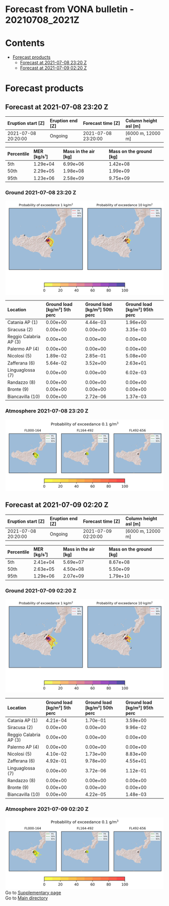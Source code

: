
Forecast from VONA bulletin - 20210708_2021Z
============================================

Contents
========

* [Forecast products](#forecast-products)
	* [Forecast at 2021-07-08 23:20 Z](#forecast-at-2021-07-08-2320-z)
	* [Forecast at 2021-07-09 02:20 Z](#forecast-at-2021-07-09-0220-z)

# Forecast products

## Forecast at 2021-07-08 23:20 Z
  

|Eruption start [Z]|Eruption end [Z]|Forecast time [Z]|Column height asl [m]|
| :--- | :--- | :--- | :--- |
|2021-07-08 20:20:00|Ongoing|2021-07-08 23:20:00|[6000 m, 12000 m]|
  
  

|Percentile|MER [kg/s¹]|Mass in the air [kg]|Mass on the ground [kg]|
| :--- | :--- | :--- | :--- |
|5th|1.29e+04|6.99e+06|1.42e+08|
|50th|2.29e+05|1.98e+08|1.99e+09|
|95th|1.23e+06|2.58e+09|9.75e+09|
  

### Ground 2021-07-08 23:20 Z
  
![](./figures/probability_grd_2021_07_08_2320_scenario_1.png)  
  
  
  
  
  
  
  
  
  

|Location|Ground load [kg/m²] 5th perc|Ground load [kg/m²] 50th perc|Ground load [kg/m²] 95th perc|
| :--- | :--- | :--- | :--- |
|Catania AP (1)|0.00e+00|4.44e-03|1.96e+00|
|Siracusa (2)|0.00e+00|0.00e+00|3.35e-03|
|Reggio Calabria AP (3)|0.00e+00|0.00e+00|0.00e+00|
|Palermo AP (4)|0.00e+00|0.00e+00|0.00e+00|
|Nicolosi (5)|1.89e-02|2.85e-01|5.08e+00|
|Zafferana (6)|5.64e-02|3.52e+00|2.63e+01|
|Linguaglossa (7)|0.00e+00|0.00e+00|6.02e-03|
|Randazzo (8)|0.00e+00|0.00e+00|0.00e+00|
|Bronte (9)|0.00e+00|0.00e+00|0.00e+00|
|Biancavilla (10)|0.00e+00|2.72e-06|1.37e-03|
  

### Atmosphere 2021-07-08 23:20 Z
  
![](./figures/probability_air_2021_07_08_2320_scenario_1_conclev_1.png)
## Forecast at 2021-07-09 02:20 Z
  

|Eruption start [Z]|Eruption end [Z]|Forecast time [Z]|Column height asl [m]|
| :--- | :--- | :--- | :--- |
|2021-07-08 20:20:00|Ongoing|2021-07-09 02:20:00|[6000 m, 12000 m]|
  
  

|Percentile|MER [kg/s¹]|Mass in the air [kg]|Mass on the ground [kg]|
| :--- | :--- | :--- | :--- |
|5th|2.41e+04|5.69e+07|8.67e+08|
|50th|2.63e+05|4.50e+08|5.50e+09|
|95th|1.29e+06|2.07e+09|1.79e+10|
  

### Ground 2021-07-09 02:20 Z
  
![](./figures/probability_grd_2021_07_09_0220_scenario_1.png)  
  
  
  
  
  
  
  
  
  

|Location|Ground load [kg/m²] 5th perc|Ground load [kg/m²] 50th perc|Ground load [kg/m²] 95th perc|
| :--- | :--- | :--- | :--- |
|Catania AP (1)|4.21e-04|1.70e-01|3.59e+00|
|Siracusa (2)|0.00e+00|0.00e+00|9.96e-02|
|Reggio Calabria AP (3)|0.00e+00|0.00e+00|0.00e+00|
|Palermo AP (4)|0.00e+00|0.00e+00|0.00e+00|
|Nicolosi (5)|4.10e-02|1.73e+00|8.83e+00|
|Zafferana (6)|4.92e-01|9.78e+00|4.55e+01|
|Linguaglossa (7)|0.00e+00|3.72e-06|1.12e-01|
|Randazzo (8)|0.00e+00|0.00e+00|0.00e+00|
|Bronte (9)|0.00e+00|0.00e+00|0.00e+00|
|Biancavilla (10)|0.00e+00|4.22e-05|1.48e-03|
  

### Atmosphere 2021-07-09 02:20 Z
  
![](./figures/probability_air_2021_07_09_0220_scenario_1_conclev_1.png)  
Go to [Supplementary page](Supplementary_page.md)  
Go to [Main directory](https://github.com/federicapardini/Real_time_ash_forecast)